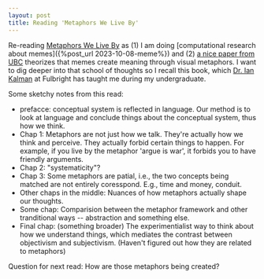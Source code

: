 ```yaml
---
layout: post
title: Reading 'Metaphors We Live By'
---
```


Re-reading [Metaphors We Live By](https://www.amazon.com/Metaphors-We-Live-George-Lakoff/dp/0226468011) as (1) I am doing [computational research about memes]({%post_url 2023-10-08-meme%}) and (2) [a nice paper from UBC](https://arxiv.org/abs/2305.13703) theorizes that memes create meaning through visual metaphors. I want to dig deeper into that school of thoughts so I recall this book, which [Dr. Ian Kalman](https://fulbright.edu.vn/our-team/ian-kalman/) at Fulbright has taught me during my undergraduate.

Some sketchy notes from this read:
- prefacce: conceptual system is reflected in language. Our method is to look at language and conclude things about the conceptual system, thus how we think.
- Chap 1: Metaphors are not just how we talk. They're actually how we think and perceive. They actually forbid certain things to happen. For example, if you live by the metaphor 'argue is war', it forbids you to have friendly arguments.
- Chap 2: "systematicity"?
- Chap 3: Some metaphors are patial, i.e., the two concepts being matched are not entirely coresspond. E.g., time and money, conduit.
- Other chaps in the middle: Nuances of how metaphors actually shape our thoughts.
- Some chap: Comparision between the metaphor framework and other tranditional ways -- abstraction and something else.
- Final chap: (something broader) The experimentialist way to think about how we understand things, which mediates the contrast between objectivism and subjectivism. (Haven't figured out how they are related to metaphors)

Question for next read: How are those metaphors being created?